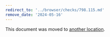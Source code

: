 ```yaml
---
redirect_to: '../browser/checks/798.115.md'
remove_date: '2024-05-16'
---
```


This document was moved to [another location](../browser/checks/798.115.md).

<!-- This redirect file can be deleted after 2024-05-16. -->
<!-- Redirects that point to other docs in the same project expire in three months. -->
<!-- Redirects that point to docs in a different project or site (for example, link is not relative and starts with `https:`) expire in one year. -->
<!-- Before deletion, see: https://docs.gitlab.com/ee/development/documentation/redirects.html -->

